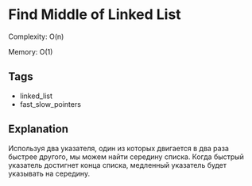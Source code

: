# Find Middle of Linked List

Complexity: O(n)

Memory: O(1)

## Tags
- linked_list
- fast_slow_pointers

## Explanation

Используя два указателя, один из которых двигается в два раза быстрее другого, мы можем найти середину списка. Когда быстрый указатель достигнет конца списка, медленный указатель будет указывать на середину.

